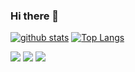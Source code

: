 ### Hi there 👋

[![github stats](https://github-readme-stats.vercel.app/api?username=juicyjung&show_icons=true&hide_border=true)](https://github.com/juicyjung)
[![Top Langs](https://github-readme-stats.vercel.app/api/top-langs/?username=juicyjung&layout=compact)](https://github.com/juicyjung)

<a href="" target="_blank"><img src="https://img.shields.io/badge/C-3DDC84?style=flat-square&logo=C&logoColor=white"/></a>
<a href="" target="_blank"><img src="https://img.shields.io/badge/JAVA-007396?style=flat-square&logo=Java&logoColor=white"/></a>
<a href="" target="_blank"><img src="https://img.shields.io/badge/Python-3776AB?style=flat-square&logo=Python&logoColor=white"/></a>


<!--
**travelandi01/travelandi01** is a ✨ _special_ ✨ repository because its `README.md` (this file) appears on your GitHub profile.

Here are some ideas to get you started:

- 🔭 I’m currently working on ...
- 🌱 I’m currently learning ...
- 👯 I’m looking to collaborate on ...
- 🤔 I’m looking for help with ...
- 💬 Ask me about ...
- 📫 How to reach me: ...
- 😄 Pronouns: ...
- ⚡ Fun fact: ...
-->
